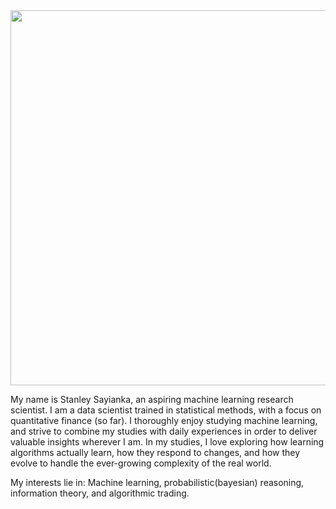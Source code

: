 
<div align="center"><img src="https://media.giphy.com/media/1iNIkQBAwEkUuTpikf/giphy.gif" width="600"/></div>



My name is Stanley Sayianka, an aspiring machine learning research scientist. I am a data scientist trained in statistical methods, with a focus on quantitative finance (so far). I thoroughly enjoy studying machine learning, and strive to combine my studies with daily experiences in order to deliver valuable insights wherever I am. In my studies, I love exploring how learning algorithms actually learn, how they respond to changes, and how they evolve to handle the ever-growing complexity of the real world.

My interests lie in: Machine learning, probabilistic(bayesian) reasoning, information theory, and algorithmic trading.
